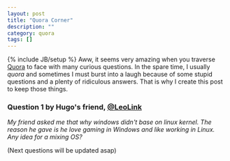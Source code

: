 ```yaml
---
layout: post
title: "Quora Corner"
description: ""
category: quora
tags: []
---
```

{% include JB/setup %}
Aww, it seems very amazing when you traverse [Quora](http://quora.com) to face with many curious questions. In the spare time, I usually *quora* and sometimes I must burst into a laugh because of some stupid questions and a plenty of ridiculous answers. That is why I create this post to keep those things.

### Question 1 by Hugo's friend, [@LeoLink](http://mrleolink.github.io/) 
*My friend asked me that why windows didn't base on linux kernel. The reason he gave is he love gaming in Windows and like working in Linux. Any idea for a mixing OS?*

(Next questions will be updated asap)